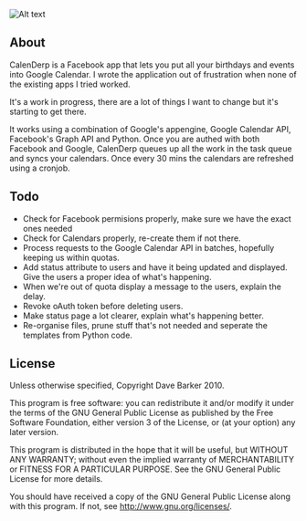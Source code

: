 ![Alt text](http://calenderp.appspot.com/images/calenderp.png)

About
-----

CalenDerp is a Facebook app that lets you put all your birthdays and events into Google Calendar. I wrote the application out of frustration when none of the existing apps I tried worked. 

It's a work in progress, there are a lot of things I want to change but it's starting to get there.

It works using a combination of Google's appengine, Google Calendar API, Facebook's Graph API and Python. Once you are authed with both Facebook and Google, CalenDerp queues up all the work in the task queue and syncs your calendars. Once every 30 mins the calendars are refreshed using a cronjob.

Todo
----
 - Check for Facebook permisions properly, make sure we have the exact ones needed
 - Check for Calendars properly, re-create them if not there.
 - Process requests to the Google Calendar API in batches, hopefully keeping us within quotas.
 - Add status attribute to users and have it being updated and displayed. Give the users a proper idea of what's happening.
 - When we're out of quota display a message to the users, explain the delay.
 - Revoke oAuth token before deleting users.
 - Make status page a lot clearer, explain what's happening better.
 - Re-organise files, prune stuff that's not needed and seperate the templates
   from Python code.

License
-------
Unless otherwise specified, Copyright Dave Barker 2010.

This program is free software: you can redistribute it and/or modify
it under the terms of the GNU General Public License as published by
the Free Software Foundation, either version 3 of the License, or
(at your option) any later version.

This program is distributed in the hope that it will be useful,
but WITHOUT ANY WARRANTY; without even the implied warranty of
MERCHANTABILITY or FITNESS FOR A PARTICULAR PURPOSE.  See the
GNU General Public License for more details.

You should have received a copy of the GNU General Public License
along with this program.  If not, see <http://www.gnu.org/licenses/>.
